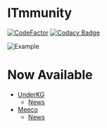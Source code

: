 # ITmmunity

[![CodeFactor](https://www.codefactor.io/repository/github/brainer3220/itmmunity/badge)](https://www.codefactor.io/repository/github/brainer3220/itmmunity)
[![Codacy Badge](https://app.codacy.com/project/badge/Grade/3688460899c24743bc21c09cbcc5ce45)](https://www.codacy.com/gh/brainer3220/ITmmunity/dashboard?utm_source=github.com&utm_medium=referral&utm_content=brainer3220/ITmmunity&utm_campaign=Badge_Grade)

![Example](./Example.gif)

# Now Available
- [UnderKG](http://underkg.co.kr)
  - [News](http://underkg.co.kr/news)
- [Meeco](https://meeco.kr)
  - [News](https://meeco.kr/news)
